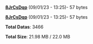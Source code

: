[**8JrCsDqp**](/data/8JrCsDqp.txt) (09/01/23 - 13:25)- 57 bytes

[**8JrCsDqp**](/data/8JrCsDqp.txt) (09/01/23 - 13:25)- 57 bytes

**Total Datas**: 3466

**Total Size**: 21.98 MB / 22.0 MB